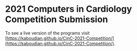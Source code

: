 # 2021 Computers in Cardiology Competition Submission

To see a live version of the programs visit [https://kaboudian.github.io/CinC-2021-Competition/](https://kaboudian.github.io/CinC-2021-Competition/).
